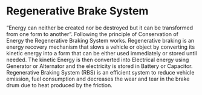 # Regenerative Brake System
“Energy can neither be created nor be destroyed but it can be transformed from one form to another”. Following the principle of Conservation of Energy the Regenerative Braking System works.
Regenerative braking is an energy recovery mechanism that slows a vehicle or object by converting its kinetic energy into a form that can be either used immediately or stored until needed.
The kinetic Energy is then converted into Electrical energy using Generator or Alternator and the electricity is stored in Battery or Capacitor.
Regenerative Braking System (RBS) is an efficient system to reduce vehicle emission, fuel consumption and decreases the wear and tear in the brake drum due to heat produced by the friction. 

